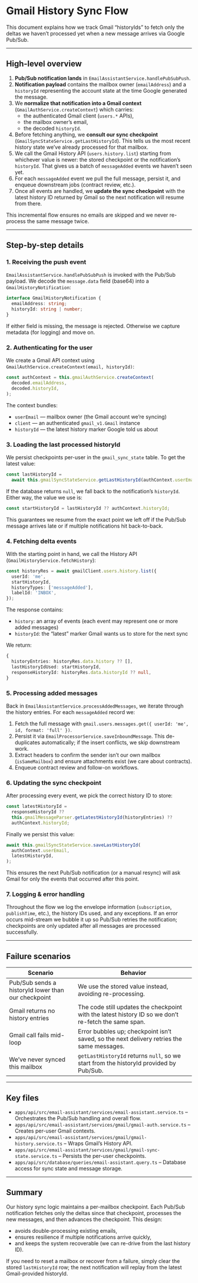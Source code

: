 # Gmail History Sync Flow

This document explains how we track Gmail “historyIds” to fetch only the deltas we haven’t processed yet when a new message arrives via Google Pub/Sub.

---

## High-level overview

1. **Pub/Sub notification lands** in `EmailAssistantService.handlePubSubPush`.
2. **Notification payload** contains the mailbox owner (`emailAddress`) and a `historyId` representing the account state at the time Google generated the message.
3. We **normalize that notification into a Gmail context** (`GmailAuthService.createContext`) which carries:
   - the authenticated Gmail client (`users.*` APIs),
   - the mailbox owner’s email,
   - the decoded `historyId`.
4. Before fetching anything, we **consult our sync checkpoint** (`GmailSyncStateService.getLastHistoryId`). This tells us the most recent history state we’ve already processed for that mailbox.
5. We call the Gmail History API (`users.history.list`) starting from whichever value is newer: the stored checkpoint or the notification’s `historyId`. That gives us a batch of `messageAdded` events we haven’t seen yet.
6. For each `messageAdded` event we pull the full message, persist it, and enqueue downstream jobs (contract review, etc.).
7. Once all events are handled, we **update the sync checkpoint** with the latest history ID returned by Gmail so the next notification will resume from there.

This incremental flow ensures no emails are skipped and we never re-process the same message twice.

---

## Step-by-step details

### 1. Receiving the push event

`EmailAssistantService.handlePubSubPush` is invoked with the Pub/Sub payload. We decode the `message.data` field (base64) into a `GmailHistoryNotification`:

```ts
interface GmailHistoryNotification {
  emailAddress: string;
  historyId: string | number;
}
```

If either field is missing, the message is rejected. Otherwise we capture metadata (for logging) and move on.

### 2. Authenticating for the user

We create a Gmail API context using `GmailAuthService.createContext(email, historyId)`:

```ts
const authContext = this.gmailAuthService.createContext(
  decoded.emailAddress,
  decoded.historyId,
);
```

The context bundles:

- `userEmail` — mailbox owner (the Gmail account we’re syncing)
- `client` — an authenticated `gmail_v1.Gmail` instance
- `historyId` — the latest history marker Google told us about

### 3. Loading the last processed historyId

We persist checkpoints per-user in the `gmail_sync_state` table. To get the latest value:

```ts
const lastHistoryId =
  await this.gmailSyncStateService.getLastHistoryId(authContext.userEmail);
```

If the database returns `null`, we fall back to the notification’s `historyId`. Either way, the value we use is:

```ts
const startHistoryId = lastHistoryId ?? authContext.historyId;
```

This guarantees we resume from the exact point we left off if the Pub/Sub message arrives late or if multiple notifications hit back-to-back.

### 4. Fetching delta events

With the starting point in hand, we call the History API (`GmailHistoryService.fetchHistory`):

```ts
const historyRes = await gmailClient.users.history.list({
  userId: 'me',
  startHistoryId,
  historyTypes: ['messageAdded'],
  labelId: 'INBOX',
});
```

The response contains:

- `history`: an array of events (each event may represent one or more added messages)
- `historyId`: the “latest” marker Gmail wants us to store for the next sync

We return:

```ts
{
  historyEntries: historyRes.data.history ?? [],
  lastHistoryIdUsed: startHistoryId,
  responseHistoryId: historyRes.data.historyId ?? null,
}
```

### 5. Processing added messages

Back in `EmailAssistantService.processAddedMessages`, we iterate through the history entries. For each `messageAdded` record we:

1. Fetch the full message with `gmail.users.messages.get({ userId: 'me', id, format: 'full' })`.
2. Persist it via `EmailProcessorService.saveInboundMessage`. This de-duplicates automatically; if the insert conflicts, we skip downstream work.
3. Extract headers to confirm the sender isn’t our own mailbox (`isSameMailbox`) and ensure attachments exist (we care about contracts).
4. Enqueue contract review and follow-on workflows.

### 6. Updating the sync checkpoint

After processing every event, we pick the correct history ID to store:

```ts
const latestHistoryId =
  responseHistoryId ??
  this.gmailMessageParser.getLatestHistoryId(historyEntries) ??
  authContext.historyId;
```

Finally we persist this value:

```ts
await this.gmailSyncStateService.saveLastHistoryId(
  authContext.userEmail,
  latestHistoryId,
);
```

This ensures the next Pub/Sub notification (or a manual resync) will ask Gmail for only the events that occurred after this point.

### 7. Logging & error handling

Throughout the flow we log the envelope information (`subscription`, `publishTime`, etc.), the history IDs used, and any exceptions. If an error occurs mid-stream we bubble it up so Pub/Sub retries the notification; checkpoints are only updated after all messages are processed successfully.

---

## Failure scenarios

| Scenario | Behavior |
| --- | --- |
| Pub/Sub sends a historyId lower than our checkpoint | We use the stored value instead, avoiding re-processing. |
| Gmail returns no history entries | The code still updates the checkpoint with the latest history ID so we don’t re-fetch the same span. |
| Gmail call fails mid-loop | Error bubbles up; checkpoint isn’t saved, so the next delivery retries the same messages. |
| We’ve never synced this mailbox | `getLastHistoryId` returns `null`, so we start from the historyId provided by Pub/Sub. |

---

## Key files

- `apps/api/src/email-assistant/services/email-assistant.service.ts` – Orchestrates the Pub/Sub handling and overall flow.
- `apps/api/src/email-assistant/services/gmail/gmail-auth.service.ts` – Creates per-user Gmail contexts.
- `apps/api/src/email-assistant/services/gmail/gmail-history.service.ts` – Wraps Gmail’s History API.
- `apps/api/src/email-assistant/services/gmail/gmail-sync-state.service.ts` – Persists the per-user checkpoints.
- `apps/api/src/database/queries/email-assistant.query.ts` – Database access for sync state and message storage.

---

## Summary

Our history sync logic maintains a per-mailbox checkpoint. Each Pub/Sub notification fetches only the deltas since that checkpoint, processes the new messages, and then advances the checkpoint. This design:

- avoids double-processing existing emails,
- ensures resilience if multiple notifications arrive quickly,
- and keeps the system recoverable (we can re-drive from the last history ID).

If you need to reset a mailbox or recover from a failure, simply clear the stored `lastHistoryId` row; the next notification will replay from the latest Gmail-provided historyId.
